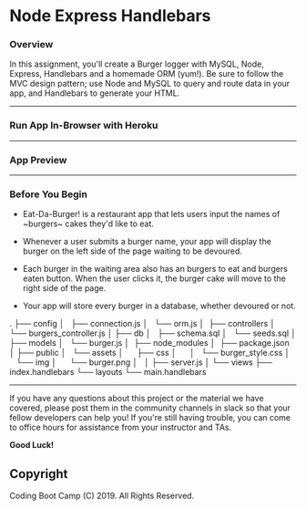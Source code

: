 # Node Express Handlebars

### Overview

In this assignment, you'll create a Burger logger with MySQL, Node, Express, Handlebars and a homemade ORM (yum!). Be sure to follow the MVC design pattern; use Node and MySQL to query and route data in your app, and Handlebars to generate your HTML.

- - -

### Run App In-Browser with Heroku



- - -

### App Preview




- - -

### Before You Begin

* Eat-Da-Burger! is a restaurant app that lets users input the names of ~burgers~ cakes they'd like to eat.

* Whenever a user submits a burger name, your app will display the burger on the left side of the page waiting to be devoured.

* Each burger in the waiting area also has an burgers to eat and burgers eaten button. When the user clicks it, the burger cake will move to the right side of the page.

* Your app will store every burger in a database, whether devoured or not.


.
├── config
│   ├── connection.js
│   └── orm.js
│ 
├── controllers
│   └── burgers_controller.js
│
├── db
│   ├── schema.sql
│   └── seeds.sql
│
├── models
│   └── burger.js
│ 
├── node_modules
│ 
├── package.json
│
├── public
│   └── assets
│       ├── css
│       │   └── burger_style.css
│       └── img
│           └── burger.png
│   
│
├── server.js
│
└── views
    ├── index.handlebars
    └── layouts
        └── main.handlebars

- - -


If you have any questions about this project or the material we have covered, please post them in the community channels in slack so that your fellow developers can help you! If you're still having trouble, you can come to office hours for assistance from your instructor and TAs.


**Good Luck!**

## Copyright

Coding Boot Camp (C) 2019. All Rights Reserved.
